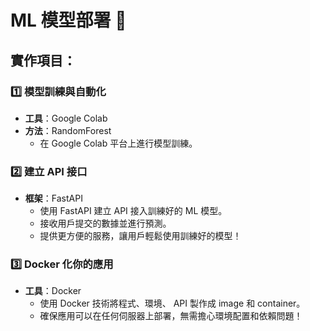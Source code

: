 # ML 模型部署 🚀

## 實作項目：

### 1️⃣ 模型訓練與自動化  
- **工具**：Google Colab
- **方法**：RandomForest   
  - 在 Google Colab 平台上進行模型訓練。

### 2️⃣ 建立 API 接口  
- **框架**：FastAPI  
  - 使用 FastAPI 建立 API 接入訓練好的 ML 模型。  
  - 接收用戶提交的數據並進行預測。  
  - 提供更方便的服務，讓用戶輕鬆使用訓練好的模型！  

### 3️⃣ Docker 化你的應用  
- **工具**：Docker  
  - 使用 Docker 技術將程式、環境、 API 製作成 image 和 container。  
  - 確保應用可以在任何伺服器上部署，無需擔心環境配置和依賴問題！  
